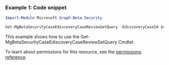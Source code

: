### Example 1: Code snippet

```powershellImport-Module Microsoft.Graph.Beta.Security

Get-MgBetaSecurityCaseEdiscoveryCaseReviewSetQuery -EdiscoveryCaseId $ediscoveryCaseId -EdiscoveryReviewSetId $ediscoveryReviewSetId -EdiscoveryReviewSetQueryId $ediscoveryReviewSetQueryId
```
This example shows how to use the Get-MgBetaSecurityCaseEdiscoveryCaseReviewSetQuery Cmdlet.
To learn about permissions for this resource, see the [permissions reference](/graph/permissions-reference).

